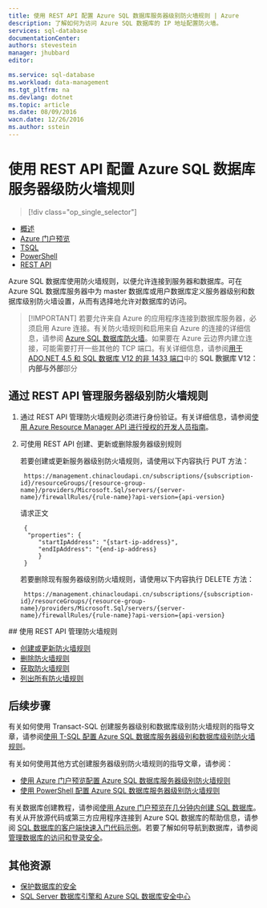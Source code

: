 ```yaml
---
title: 使用 REST API 配置 Azure SQL 数据库服务器级别防火墙规则 | Azure
description: 了解如何为访问 Azure SQL 数据库的 IP 地址配置防火墙。
services: sql-database
documentationCenter: 
authors: stevestein
manager: jhubbard
editor: 

ms.service: sql-database
ms.workload: data-management
ms.tgt_pltfrm: na
ms.devlang: dotnet
ms.topic: article
ms.date: 08/09/2016
wacn.date: 12/26/2016
ms.author: sstein
---
```


#  使用 REST API 配置 Azure SQL 数据库服务器级防火墙规则

> [!div class="op_single_selector"]
- [概述](./sql-database-firewall-configure.md)
- [Azure 门户预览](./sql-database-configure-firewall-settings.md)
- [TSQL](./sql-database-configure-firewall-settings-tsql.md)
- [PowerShell](./sql-database-configure-firewall-settings-powershell.md)
- [REST API](./sql-database-configure-firewall-settings-rest.md)

Azure SQL 数据库使用防火墙规则，以便允许连接到服务器和数据库。可在 Azure SQL 数据库服务器中为 master 数据库或用户数据库定义服务器级别和数据库级别防火墙设置，从而有选择地允许对数据库的访问。

> [!IMPORTANT] 若要允许来自 Azure 的应用程序连接到数据库服务器，必须启用 Azure 连接。有关防火墙规则和启用来自 Azure 的连接的详细信息，请参阅 [Azure SQL 数据库防火墙](./sql-database-firewall-configure.md)。如果要在 Azure 云边界内建立连接，可能需要打开一些其他的 TCP 端口。有关详细信息，请参阅[用于 ADO.NET 4.5 和 SQL 数据库 V12 的非 1433 端口](./sql-database-develop-direct-route-ports-adonet-v12.md)中的 **SQL 数据库 V12：内部与外部**部分

## 通过 REST API 管理服务器级别防火墙规则
1. 通过 REST API 管理防火墙规则必须进行身份验证。有关详细信息，请参阅[使用 Azure Resource Manager API 进行授权的开发人员指南](../azure-resource-manager/resource-manager-api-authentication.md)。
2. 可使用 REST API 创建、更新或删除服务器级别规则

	若要创建或更新服务器级别防火墙规则，请使用以下内容执行 PUT 方法：
 
		https://management.chinacloudapi.cn/subscriptions/{subscription-id}/resourceGroups/{resource-group-name}/providers/Microsoft.Sql/servers/{server-name}/firewallRules/{rule-name}?api-version={api-version}
	
	请求正文

		{
         "properties": { 
            "startIpAddress": "{start-ip-address}", 
            "endIpAddress": "{end-ip-address}
            }
        } 
 
	若要删除现有服务器级别防火墙规则，请使用以下内容执行 DELETE 方法：
	 
		https://management.chinacloudapi.cn/subscriptions/{subscription-id}/resourceGroups/{resource-group-name}/providers/Microsoft.Sql/servers/{server-name}/firewallRules/{rule-name}?api-version={api-version}

##<a name="manage-firewall-rules-using-the-service-management-rest-api"></a> 使用 REST API 管理防火墙规则

* [创建或更新防火墙规则](https://msdn.microsoft.com/zh-cn/library/azure/mt445501.aspx)
* [删除防火墙规则](https://msdn.microsoft.com/zh-cn/library/azure/mt445502.aspx)
* [获取防火墙规则](https://msdn.microsoft.com/zh-cn/library/azure/mt445503.aspx)
* [列出所有防火墙规则](https://msdn.microsoft.com/zh-cn/library/azure/mt604478.aspx)
 
## 后续步骤

有关如何使用 Transact-SQL 创建服务器级别和数据库级别防火墙规则的指导文章，请参阅[使用 T-SQL 配置 Azure SQL 数据库服务器级别和数据库级别防火墙规则](./sql-database-configure-firewall-settings-tsql.md)。

有关如何使用其他方式创建服务器级别防火墙规则的指导文章，请参阅：

- [使用 Azure 门户预览配置 Azure SQL 数据库服务器级别防火墙规则](./sql-database-configure-firewall-settings.md)
- [使用 PowerShell 配置 Azure SQL 数据库服务器级别防火墙规则](./sql-database-configure-firewall-settings-powershell.md)

有关数据库创建教程，请参阅[使用 Azure 门户预览在几分钟内创建 SQL 数据库](./sql-database-get-started.md)。有关从开放源代码或第三方应用程序连接到 Azure SQL 数据库的帮助信息，请参阅 [SQL 数据库的客户端快速入门代码示例](https://msdn.microsoft.com/zh-cn/library/azure/ee336282.aspx)。若要了解如何导航到数据库，请参阅[管理数据库的访问和登录安全](./sql-database-manage-logins.md)。

## 其他资源

- [保护数据库的安全](./sql-database-security.md)
- [SQL Server 数据库引擎和 Azure SQL 数据库安全中心](https://msdn.microsoft.com/zh-cn/library/bb510589)

<!--Image references-->
[1]: ./media/sql-database-configure-firewall-settings/AzurePortalBrowseForFirewall.png
[2]: ./media/sql-database-configure-firewall-settings/AzurePortalFirewallSettings.png
<!--anchors-->

<!---HONumber=Mooncake_Quality_Review_1215_2016-->